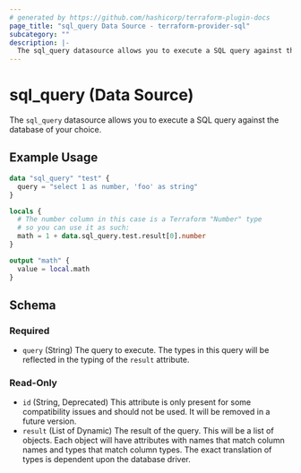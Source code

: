 ```yaml
---
# generated by https://github.com/hashicorp/terraform-plugin-docs
page_title: "sql_query Data Source - terraform-provider-sql"
subcategory: ""
description: |-
  The sql_query datasource allows you to execute a SQL query against the database of your choice.
---
```


# sql_query (Data Source)

The `sql_query` datasource allows you to execute a SQL query against the database of your choice.

## Example Usage

```terraform
data "sql_query" "test" {
  query = "select 1 as number, 'foo' as string"
}

locals {
  # The number column in this case is a Terraform "Number" type
  # so you can use it as such:
  math = 1 + data.sql_query.test.result[0].number
}

output "math" {
  value = local.math
}
```

<!-- schema generated by tfplugindocs -->
## Schema

### Required

- `query` (String) The query to execute. The types in this query will be reflected in the typing of the `result` attribute.

### Read-Only

- `id` (String, Deprecated) This attribute is only present for some compatibility issues and should not be used. It will be removed in a future version.
- `result` (List of Dynamic) The result of the query. This will be a list of objects. Each object will have attributes with names that match column names and types that match column types. The exact translation of types is dependent upon the database driver.


